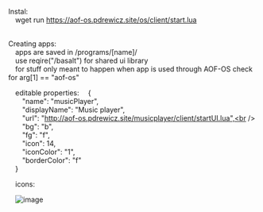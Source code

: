 Instal:<br />
&emsp;wget run https://aof-os.pdrewicz.site/os/client/start.lua<br /><br />

Creating apps:<br />
  &emsp;apps are saved in /programs/[name]/<br />
  &emsp;use reqire("/basalt") for shared ui library<br />
  &emsp;for stuff only meant to happen when app is used through AOF-OS check for arg[1] == "aof-os"<br />

  &emsp;editable properties:
    &emsp;{<br />
        &emsp;&emsp;"name": "musicPlayer",<br />
        &emsp;&emsp;"displayName": "Music player",<br />
        &emsp;&emsp;"url": "http://aof-os.pdrewicz.site/musicplayer/client/startUI.lua",<br />
        &emsp;&emsp;"bg": "b",<br />
        &emsp;&emsp;"fg": "f",<br />
        &emsp;&emsp;"icon": 14,<br />
        &emsp;&emsp;"iconColor": "1",<br />
        &emsp;&emsp;"borderColor": "f"<br />
    &emsp;}

  &emsp;icons:
  
  &emsp;![image](https://github.com/Pdrewicz/AOF-OS/assets/106173218/cced3426-6041-4a43-9787-96839327b354)

